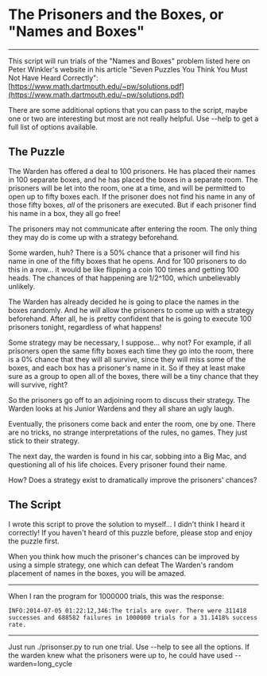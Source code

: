 # The Prisoners and the Boxes, or "Names and Boxes"

-----------------------

This script will run trials of the "Names and Boxes" problem listed here on Peter Winkler's website in his article "Seven Puzzles You Think You Must Not Have Heard Correctly":  [https://www.math.dartmouth.edu/~pw/solutions.pdf](https://www.math.dartmouth.edu/~pw/solutions.pdf)

There are some additional options that you can pass to the script, maybe one or two are interesting but most are not really helpful.  Use --help to get a full list of options available.


## The Puzzle

The Warden has offered a deal to 100 prisoners.  He has placed their names in 100 separate boxes, and he has placed the boxes in a separate room.  The prisoners will be let into the room, one at a time, and will be permitted to open up to fifty boxes each.  If the prisoner does not find his name in any of those fifty boxes, *all* of the prisoners are executed.  But if each prisoner find his name in a box, they all go free!

The prisoners may not communicate after entering the room.  The only thing they may do is come up with a strategy beforehand.

Some warden, huh?  There is a 50% chance that a prisoner will find his name in one of the fifty boxes that he opens.  And for 100 prisoners to do this in a row... it would be like flipping a coin 100 times and getting 100 heads.  The chances of that happening are 1/2^100, which unbelievably unlikely.

The Warden has already decided he is going to place the names in the boxes randomly.  And he *will* allow the prisoners to come up with a strategy beforehand.  After all, he is pretty confident that he is going to execute 100 prisoners tonight, regardless of what happens!

Some strategy may be necessary, I suppose... why not? For example, if all prisoners open the same fifty boxes each time they go into the room, there is a 0% chance that they will all survive, since they will miss some of the boxes, and each box has a prisoner's name in it.  So if they at least make sure as a group to open all of the boxes, there will be a tiny chance that they will survive, right?

So the prisoners go off to an adjoining room to discuss their strategy.  The Warden looks at his Junior Wardens and they all share an ugly laugh.

Eventually, the prisoners come back and enter the room, one by one.  There are no tricks, no strange interpretations of the rules, no games.  They just stick to their strategy.

The next day, the warden is found in his car, sobbing into a Big Mac, and questioning all of his life choices.  Every prisoner found their name.

How?  Does a strategy exist to dramatically improve the prisoners' chances?


## The Script

I wrote this script to prove the solution to myself... I didn't think I heard it correctly!  If you haven't heard of this puzzle before, please stop and enjoy the puzzle first.

When you think how much the prisoner's chances can be improved by using a simple strategy, one which can defeat The Warden's random placement of names in the boxes, you will be amazed.

-----------------------

When I ran the program for 1000000 trials, this was the response:

    INFO:2014-07-05 01:22:12,346:The trials are over. There were 311418 successes and 688582 failures in 1000000 trials for a 31.1418% success rate.

-----------------------
Just run ./prisonser.py to run one trial.  Use --help to see all the options.  If the warden knew what the prisoners were up to, he could have used --warden=long_cycle
